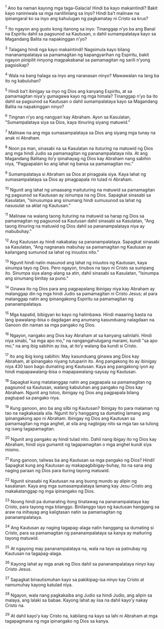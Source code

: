 <sup>1</sup>
Ano ba naman kayong mga taga-Galacia! Hindi ba kayo makaintindi? Bakit kayo naniniwala sa mga nanlilinlang sa inyo? Hindi baʼt malinaw na ipinangaral ko sa inyo ang kahulugan ng pagkamatay ni Cristo sa krus? 

<sup>2</sup>
Ito ngayon ang gusto kong itanong sa inyo: Tinanggap nʼyo ba ang Banal na Espiritu dahil sa pagsunod sa Kautusan, o dahil sumampalataya kayo sa Magandang Balita na napakinggan nʼyo? 

<sup>3</sup>
Talagang hindi nga kayo makaintindi! Nagsimula kayo bilang mananampalataya sa pamamagitan ng kapangyarihan ng Espiritu, bakit ngayon pinipilit ninyong magpakabanal sa pamamagitan ng sarili nʼyong pagsisikap? 

<sup>4</sup>
Wala na bang halaga sa inyo ang naranasan ninyo? Mawawalan na lang ba ito ng kabuluhan? 

<sup>5</sup>
Hindi baʼt ibinigay sa inyo ng Dios ang kanyang Espiritu, at sa pamamagitan niyaʼy gumagawa kayo ng mga himala? Tinanggap nʼyo ba ito dahil sa pagsunod sa Kautusan o dahil sumampalataya kayo sa Magandang Balita na napakinggan ninyo? 

<sup>6</sup>
Tingnan nʼyo ang nangyari kay Abraham. Ayon sa Kasulatan, "Sumampalataya siya sa Dios, kaya itinuring siyang matuwid." 

<sup>7</sup>
Malinaw na ang mga sumasampalataya sa Dios ang siyang mga tunay na anak ni Abraham. 

<sup>8</sup>
Noon pa man, sinasabi na sa Kasulatan na ituturing na matuwid ng Dios ang mga hindi Judio sa pamamagitan ng pananampalataya nila. At ang Magandang Balitang itoʼy ipinahayag ng Dios kay Abraham nang sabihin niya, "Pagpapalain ko ang lahat ng bansa sa pamamagitan mo." 

<sup>9</sup>
Sumampalataya si Abraham sa Dios at pinagpala siya. Kaya lahat ng sumasampalataya sa Dios ay pinagpapala rin tulad ni Abraham. 

<sup>10</sup>
Ngunit ang lahat ng umaasang maituturing na matuwid sa pamamagitan ng pagsunod sa Kautusan ay isinumpa na ng Dios. Sapagkat sinasabi sa Kasulatan, "Isinusumpa ang sinumang hindi sumusunod sa lahat ng nasusulat sa aklat ng Kautusan." 

<sup>11</sup>
Malinaw na walang taong ituturing na matuwid sa harap ng Dios sa pamamagitan ng pagsunod sa Kautusan dahil sinasabi sa Kasulatan, "Ang taong itinuring na matuwid ng Dios dahil sa pananampalataya niya ay mabubuhay." 

<sup>12</sup>
Ang Kautusan ay hindi nakabatay sa pananampalataya. Sapagkat sinasabi sa Kasulatan, "Ang nagnanais mabuhay sa pamamagitan ng Kautusan ay kailangang sumunod sa lahat ng iniuutos nito." 

<sup>13</sup>
Ngunit hindi natin masunod ang lahat ng iniuutos ng Kautusan, kaya sinumpa tayo ng Dios. Pero ngayon, tinubos na tayo ni Cristo sa sumpang ito. Sinumpa siya alang-alang sa atin, dahil sinasabi sa Kasulatan, "Isinumpa ang sinumang binitay sa puno." 

<sup>14</sup>
Ginawa ito ng Dios para ang pagpapalang ibinigay niya kay Abraham ay matanggap din ng mga hindi Judio sa pamamagitan ni Cristo Jesus; at para matanggap natin ang ipinangakong Espiritu sa pamamagitan ng pananampalataya.

<sup>15</sup>
Mga kapatid, bibigyan ko kayo ng halimbawa. Hindi maaaring basta na lang ipawalang-bisa o dagdagan ang anumang kasunduang nalagdaan na. Ganoon din naman sa mga pangako ng Dios. 

<sup>16</sup>
Ngayon, nangako ang Dios kay Abraham at sa kanyang salinlahi. Hindi niya sinabi, "sa mga apo mo," na nangangahulugang marami, kundi "sa apo mo," na ang ibig sabihin ay iisa, at itoʼy walang iba kundi si Cristo. 

<sup>17</sup>
Ito ang ibig kong sabihin: May kasunduang ginawa ang Dios kay Abraham, at ipinangako niyang tutuparin ito. Ang pangakong ito ay ibinigay niya 430 taon bago dumating ang Kautusan. Kaya ang pangakong iyon ay hindi mapapawalang-bisa o mapapawalang-saysay ng Kautusan. 

<sup>18</sup>
Sapagkat kung matatanggap natin ang pagpapala sa pamamagitan ng pagsunod sa Kautusan, walang kabuluhan ang pangako ng Dios kay Abraham. Ngunit ang totoo, ibinigay ng Dios ang pagpapala bilang pagtupad sa pangako niya. 

<sup>19</sup>
Kung ganoon, ano ba ang silbi ng Kautusan? Ibinigay ito para malaman ng tao na nagkakasala sila. Ngunit itoʼy hanggang sa dumating lamang ang ipinangakong apo ni Abraham. Ibinigay ng Dios ang Kautusan sa pamamagitan ng mga anghel, at sila ang nagbigay nito sa mga tao sa tulong ng isang tagapamagitan. 

<sup>20</sup>
Ngunit ang pangako ay hindi tulad nito. Dahil nang ibigay ito ng Dios kay Abraham, hindi siya gumamit ng tagapamagitan o mga anghel kundi siya mismo. 

<sup>21</sup>
Kung ganoon, taliwas ba ang Kautusan sa mga pangako ng Dios? Hindi! Sapagkat kung ang Kautusan ay makapagbibigay-buhay, ito na sana ang naging paraan ng Dios para ituring tayong matuwid. 

<sup>22</sup>
Ngunit sinasabi ng Kautusan na ang buong mundo ay alipin ng kasalanan. Kaya ang mga sumasampalataya lamang kay Jesu-Cristo ang makakatanggap ng mga ipinangako ng Dios. 

<sup>23</sup>
Noong hindi pa dumarating itong tinatawag na pananampalataya kay Cristo, para tayong mga bilanggo. Binilanggo tayo ng kautusan hanggang sa araw na inihayag ang kaligtasan natin sa pamamagitan ng pananampalataya. 

<sup>24</sup>
Ang Kautusan ay naging tagapag-alaga natin hanggang sa dumating si Cristo, para sa pamamagitan ng pananampalataya sa kanya ay maituring tayong matuwid. 

<sup>25</sup>
At ngayong may pananampalataya na, wala na tayo sa patnubay ng Kautusan na tagapag-alaga.

<sup>26</sup>
Kayong lahat ay mga anak ng Dios dahil sa pananampalataya ninyo kay Cristo Jesus. 

<sup>27</sup>
Sapagkat binautismuhan kayo sa pakikipag-isa ninyo kay Cristo at namumuhay kayong katulad niya. 

<sup>28</sup>
Ngayon, wala nang pagkakaiba ang Judio sa hindi Judio, ang alipin sa malaya, ang lalaki sa babae. Kayong lahat ay iisa na dahil kayoʼy nakay Cristo na. 

<sup>29</sup>
At dahil kayoʼy kay Cristo na, kabilang na kayo sa lahi ni Abraham at mga tagapagmana ng mga ipinangako ng Dios sa kanya.